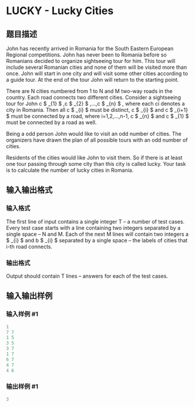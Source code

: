# LUCKY - Lucky Cities

## 题目描述

John has recently arrived in Romania for the South Eastern European Regional competitions. John has never been to Romania before so Romanians decided to organize sightseeing tour for him. This tour will include several Romanian cities and none of them will be visited more than once. John will start in one city and will visit some other cities according to a guide tour. At the end of the tour John will return to the starting point.

There are N cities numbered from 1 to N and M two-way roads in the country. Each road connects two different cities. Consider a sightseeing tour for John c $ _{1} $ ,c $ _{2} $ ,...,c $ _{n} $ , where each ci denotes a city in Romania. Then all c $ _{i} $ must be distinct, c $ _{i} $ and c $ _{i+1} $ must be connected by a road, where i=1,2,...,n-1, c $ _{n} $ and c $ _{1} $ must be connected by a road as well.

Being a odd person John would like to visit an odd number of cities. The organizers have drawn the plan of all possible tours with an odd number of cities.

Residents of the cities would like John to visit them. So if there is at least one tour passing through some city than this city is called lucky. Your task is to calculate the number of lucky cities in Romania.

## 输入输出格式

### 输入格式

The first line of input contains a single integer T – a number of test cases. Every test case starts with a line containing two integers separated by a single space – N and M. Each of the next M lines will contain two integers a $ _{i} $ and b $ _{i} $ separated by a single space – the labels of cities that i-th road connects.

### 输出格式

Output should contain T lines – answers for each of the test cases.

## 输入输出样例

### 输入样例 #1

```cpp
1 
7 7 
1 5 
3 5 
3 7 
1 7 
6 7 
4 7 
4 6
```


### 输出样例 #1

```cpp
3
```


